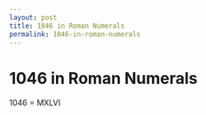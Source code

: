 ```yaml
---
layout: post
title: 1046 in Roman Numerals
permalink: 1046-in-roman-numerals
---
```


# 1046 in Roman Numerals

1046 = MXLVI
